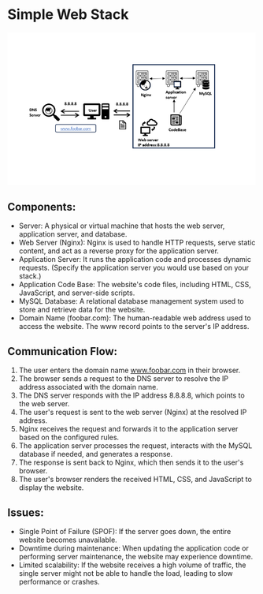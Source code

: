 # Simple Web Stack

![Simple Web Stack Diagram](https://raw.githubusercontent.com/xola-mthembu/alx-system_engineering-devops/main/0x09-web_infrastructure_design/0-simple_web_stack.png "Simple Web Stack")

## Components:
- Server: A physical or virtual machine that hosts the web server, application server, and database.
- Web Server (Nginx): Nginx is used to handle HTTP requests, serve static content, and act as a reverse proxy for the application server.
- Application Server: It runs the application code and processes dynamic requests. (Specify the application server you would use based on your stack.)
- Application Code Base: The website's code files, including HTML, CSS, JavaScript, and server-side scripts.
- MySQL Database: A relational database management system used to store and retrieve data for the website.
- Domain Name (foobar.com): The human-readable web address used to access the website. The www record points to the server's IP address.

## Communication Flow:
1. The user enters the domain name www.foobar.com in their browser.
2. The browser sends a request to the DNS server to resolve the IP address associated with the domain name.
3. The DNS server responds with the IP address 8.8.8.8, which points to the web server.
4. The user's request is sent to the web server (Nginx) at the resolved IP address.
5. Nginx receives the request and forwards it to the application server based on the configured rules.
6. The application server processes the request, interacts with the MySQL database if needed, and generates a response.
7. The response is sent back to Nginx, which then sends it to the user's browser.
8. The user's browser renders the received HTML, CSS, and JavaScript to display the website.

## Issues:
- Single Point of Failure (SPOF): If the server goes down, the entire website becomes unavailable.
- Downtime during maintenance: When updating the application code or performing server maintenance, the website may experience downtime.
- Limited scalability: If the website receives a high volume of traffic, the single server might not be able to handle the load, leading to slow performance or crashes.

